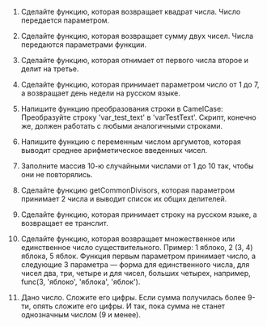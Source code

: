 1) Сделайте функцию, которая возвращает квадрат числа. Число передается параметром.

1) Сделайте функцию, которая возвращает сумму двух чисел. Числа передаются параметрами функции.

1) Сделайте функцию, которая отнимает от первого числа второе и делит на третье.

1) Сделайте функцию, которая принимает параметром число от 1 до 7, а возвращает день недели на русском языке.

1) Напишите функцию преобразования строки в CamelCase: Преобразуйте строку 'var_test_text' в 'varTestText'. Скрипт, конечно же, должен работать с любыми аналогичными строками.

1) Напишите функцию с переменным числом аргуметов, которая выводит среднее арифметическое введенных чисел.

1) Заполните массив 10-ю случайными числами от 1 до 10 так, чтобы они не повторялись.

1) Сделайте функцию getCommonDivisors, которая параметром принимает 2 числа и выводит список их общих делителей.

1) Сделайте функцию, которая принимает строку на русском языке, а возвращает ее транслит.

1) Сделайте функцию, которая возвращает множественное или единственное число существительного. Пример: 1 яблоко, 2 (3, 4) яблока, 5 яблок. Функция первым параметром принимает число, а следующие 3 параметра — форма для единственного числа, для чисел два, три, четыре и для чисел, больших четырех, например, func(3, 'яблоко', 'яблока', 'яблок').

1) Дано число. Сложите его цифры. Если сумма получилась более 9-ти, опять сложите его цифры. И так, пока сумма не станет однозначным числом (9 и менее).